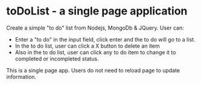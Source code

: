 # toDoList - a single page application
Create a simple "to do" list from Nodejs, MongoDb & JQuery.
User can:
  - Enter a "to do" in the input field, click enter and the to do will go to a list.
  - In the to do list, user can click a X button to delete an item
  - Also in the to do list, user can click any to do item to change it to completed or incompleted status.

This is a single page app. Users do not need to reload page to update information.
